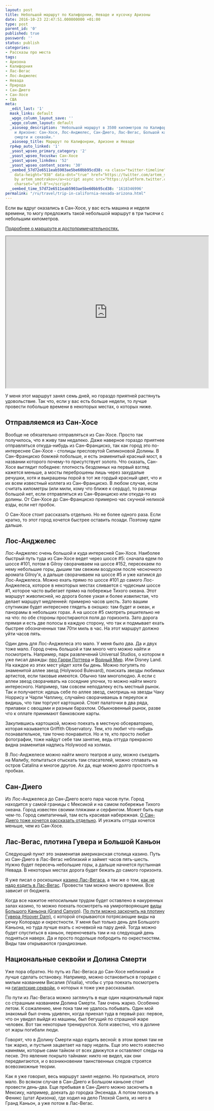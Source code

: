 ```yaml
---
layout: post
title: Небольшой маршрут по Калифорнии, Неваде и кусочку Аризоны
date: 2016-10-23 22:47:51.000000000 +01:00
type: post
parent_id: '0'
published: true
password: ''
status: publish
categories:
- Рассказы про места
tags:
- Аризона
- Калифорния
- Лас-Вегас
- Лос-Анджелес
- Невада
- Природа
- Сан-Диего
- Сан-Хосе
- США
meta:
  _edit_last: '1'
  mask_links: default
  _wpgo_column_layout_save: ''
  _wpgo_column_layout: default
  _aioseop_description: 'Небольшой маршрут в 3500 километров по Калифорнии, Неваде
    и Аризоне: Сан-Хосе, Лос-Анджелес, Сан-Диего, Лас-Вегас, Большой каньон, Долина
    смерти и секвойи.'
  _aioseop_title: Маршрут по Калифонрии, Аризоне и Неваде
  rp4wp_auto_linked: '1'
  _yoast_wpseo_primary_category: '2'
  _yoast_wpseo_focuskw: Сан-Хосе
  _yoast_wpseo_linkdex: '52'
  _yoast_wpseo_content_score: '30'
  _oembed_57d72e6511eab5903ae5be60bb95cd38: <a class="twitter-timeline" data-width="625"
    data-height="938" data-dnt="true" href="https://twitter.com/artem_smotrakov?ref_src=twsrc%5Etfw">Tweets
    by artem_smotrakov</a><script async src="https://platform.twitter.com/widgets.js"
    charset="utf-8"></script>
  _oembed_time_57d72e6511eab5903ae5be60bb95cd38: '1618346996'
permalink: "/ru/travel/trip-in-california-nevada-arizona.html"
---
```

Если вы вдруг оказались в Сан-Хосе, у вас есть машина и неделя времени, то могу предложить такой небольшой маршрут в три тысячи с небольшим километров.

[Подробнее о маршруте и достопримечательностях.](http://blog.gypsyengineer.com/travel/trip-in-california-nevada-arizona.html)

<iframe src="https://www.google.com/maps/d/embed?mid=13AaBHg9UjsvdZLcnct8OEragjU0" width="640" height="480"></iframe>



У меня этот маршрут занял семь дней, но гораздо приятней растянуть удовольствие. Так что, если у вас есть больше недели, то лучше провести побольше времени в некоторых местах, о которых ниже.

## Отправляемся из Сан-Хосе

Вообще не обязательно отправляться из Сан-Хосе. Просто так получилось, что я живу там недалеко. Даже наверное гораздо приятнее отправляться откуда-нибудь из Сан-Франциско, так как город это по-интереснее Сан-Хосе - столицы пресловутой Силиконовой Долины. В Сан-Франциско бомжей побольше, и есть знаменитый красный мост, в названии которого почему-то присутствует золото. Что сказать, Сан-Хосе выглядит победнее: плотность бездомных на первый взгляд кажется меньше, а мосты переброшены лишь через захудалые речушки, хотя и выкрашены порой в тот же гордый красный цвет, что и их всем известный коллега из Сан-Франциско. В любом случае, если считать километры (или мили, кому что ближе к сердцу), то разницы большой нет, если отправляться из Сан-Франциско или откуда-то из долины. От Сан-Хосе до Сан-Франциско примерно час скучной нелихой езды, если нет пробок.

О Сан-Хосе стоит рассказать отдельно. Но не более одного раза. Если кратко, то этот город хочется быстрее оставить позади. Поэтому едем дальше.

## Лос-Анджелес

Лос-Анджелес очень большой и куда интересней Сан-Хосе. Наиболее быстрый путь туда из Сан-Хосе ведет через шоссе #5: сначала едем по шоссе #101, потом в Gilroy сворачиваем на шоссе #152, пересекаем по нему небольшие горы, дышим там свежим воздухом после чесночного аромата Gilroy'я, а дальше сворачиваем на шоссе #5 и уже катимся до Лос-Анджелеса. Можно ехать прямо&nbsp;по шоссе #101 до самого Лос-Анджелеса, которое в некоторых местах сливается с чудесным шоссе #1, которое часто выбегает прямо на побережье Тихого океана. Этот маршрут живописней, но дорога более узкая и&nbsp;более извилистая, что делает маршрут медленней: примерно часов шесть.&nbsp;Зато вашим спутникам будет интереснее глядеть в окошко: там будет и океан, и панорамы в небольших горах. А&nbsp;на шоссе #5 смотреть решительно не на что: по обе стороны простираются поля до горизонта. Зато дорога прямая и есть две полосы в каждую сторону, что так и подмывает ехать быстрее обозначенных там 70ти миль в час. На этот маршрут должно уйти часов пять.

Один день для Лос-Анджелеса это мало. У меня было два. Да и двух тоже мало. Город очень большой и там много чего можно найти и посмотреть. Например, парк развлечений Universal Studios, о котором я уже писал дважды: [про Гарри Поттера](http://blog.gypsyengineer.com/travel/universal-studios-harry-potter.html) и [Водный Мир](http://blog.gypsyengineer.com/travel/universal-studios-waterworld.html). Или Disney Land. На каждое из этих мест уйдет хотя бы день. Можно погулять по знаменитой аллее звезд (Holywood Bulevard), поискать звезды любимых артистов, если таковые имеются. Обычно там многолюдно. А если с аллеи звезд сворачивать на соседние улочки, то можно найти много интересного. Например, там совсем неподалеку есть местный рынок. Так и получается: идешь себе по аллее звезд, смотришь на звезды Чаку Норрису и Чарли Чаплину, случайно сворачиваешь в переулок и видишь, что там торгуют картошкой. Стоят палаточки в два ряда, прилавки с овощами и разным барахлом. Обыкновенный рынок, разве что к оплате принимают банковские карты.

Закупившись картошкой, можно поехать в местную обсерваторию, которая называется Griffith Observatory. Тем, кто любит что-нибудь познавательное, там точно понравится. Но и те, кто просто любит фотографии, тоже найдут себе там занятие, ведь оттуда прекрасно видна знаменитая надпись Holywood на холмах.

В Лос-Анджелесе можно найти много театров и шоу, можно съездить на Малибу, попытаться отыскать там спасателей, можно сплавать на остров Catalina и многое другое. Ах да, еще можно долго простоять в пробках.

## Сан-Диего

Из Лос-Анджелеса до Сан-Диего всего пара часов пути. Город находится у самой границы с Мексикой и на самом побережье Тихого океана. Город известен своими пляжами и серфингом. Может быть еще чем-то. Город симпатичный, там есть красивая набережная. [О Сан-Диего&nbsp;тоже хочется рассказать отдельно](http://blog.gypsyengineer.com/travel/san-diego.html). И уезжать оттуда хочется меньше, чем из Сан-Хосе.

## Лас-Вегас, плотина Гувера и Большой Каньон

Следующий пункт это знаменитая американская столица казино. Путь из Сан-Диего в Лас-Вегас неблизкий и займет часов пять-шесть. Нужно будет пересечь небольшие горы, а дальше начнется пустынная Невада. В некоторых местах дорога будет бежать до самого горизонта.

Я уже писал о роскошных&nbsp;[казино Лас-Вегаса](http://blog.gypsyengineer.com/travel/las-vegas-casinos.html), а так же о том, [как не надо ездить в Лас-Вегас](http://blog.gypsyengineer.com/travel/las-vegas.html). Провести там можно много времени. Все зависит от бюджета.

Когда все нажитое непосильным трудом будет оставлено в накуренных залах казино, то можно поехать посмотреть на умиротворяющие [виды Большого Каньона (Grand Canyon)](http://blog.gypsyengineer.com/travel/grand-canyon.html). [По пути можно заскочить на плотину Гувера (Hoover Dam)](http://blog.gypsyengineer.com/travel/hoover-dam.html), с которой открываются потрясающие виды на речку Колорадо и окрестности. У меня был только день для Большого Каньона, но туда лучше ехать с ночевкой на пару дней. Тогда можно будет спуститься в каньон, переночевать там и на следующий день подняться наверх. Да и просто подольше побродить по окрестностям. Виды там открываются грандиозные.

## Национальные секвойи и Долина Смерти

Уже пора обратно. Но путь из Лас-Вегаса до Сан-Хосе неблизкий и лучше сделать остановку. Например, можно остановиться в городке с милым названием Висалия (Visalia), чтобы с утра поехать посмотреть на [гигантские секвойи](http://blog.gypsyengineer.com/travel/sequoia-national-park.html), о которых я тоже уже рассказывал.

По пути из Лас-Вегаса можно заглянуть в еще один национальный парк со страшным названием Долина Смерти. Там очень жарко. Особенно летом. К сожалению, мне пока там не удалось побывать. Один мой знакомый был очень удивлен, когда приехал туда в первый раз: первое, что&nbsp;он увидел выйдя из машины, был бегущий по страшной жаре человек. Вот так некоторые тренируются. Хотя известно, что в долине от жары погибали люди.

Говорят, что в Долину Смерти&nbsp;надо ездить весной: в этом время там не так жарко, и пустыня зацветает на пару недель. Еще это место известно камнями, которые сами тайком от всех движутся и оставляют следы на песке. Это явление покрыто тайнами: никто не видел, как они передвигаются, и о возникновении таинственных&nbsp;следов строятся всевозможные&nbsp;теории.

Как я уже говорил, весь маршрут занял неделю. Но признаться, этого мало. Во всяком случае в Сан-Диего и Большом каньоне стоит провести день-два. Еще пребывая в Сан-Диего можно заскочить в Мексику, например, доехать до городка Энсенада. А потом поехать в Феникс (штат Аризона), где ходил на дело Плохой Санта, из него в Гранд Каньон, а уже потом в Лас-Вегас.

